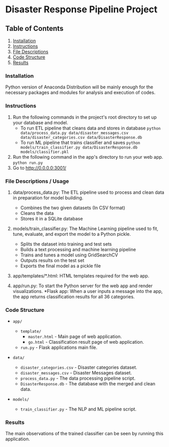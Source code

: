 # Disaster Response Pipeline Project

## Table of Contents
1. [Installation](#installation)
2. [Instructions](#instructions)
3. [File Descriptions](#files)
4. [Code Structure](#codes)
5. [Results](#results)

### Installation <a name="installation"></a>
Python version of Anaconda Distribution will be mainly enough for the necessary packages and modules for analysis and execution of codes.


### Instructions <a name="instructions"></a>
1. Run the following commands in the project's root directory to set up your database and model.
    - To run ETL pipeline that cleans data and stores in database
        `python data/process_data.py data/disaster_messages.csv data/disaster_categories.csv data/DisasterResponse.db`
    - To run ML pipeline that trains classifier and saves
        `python models/train_classifier.py data/DisasterResponse.db models/classifier.pkl`
2. Run the following command in the app's directory to run your web app.
    `python run.py`
3. Go to http://0.0.0.0:3001/


### File Descriptions / Usage <a name="files"></a>
1. data/process_data.py: The ETL pipeline used to process and clean data in preparation for model building.
	
	* Combines the two given datasets (In CSV  format)
	* Cleans the data
	* Stores it in a SQLite database
	
2. models/train_classifier.py: The Machine Learning pipeline used to fit, tune, evaluate, and export the model to a Python pickle.
	
	* Splits the dataset into training and test sets
	* Builds a text processing and machine learning pipeline
	* Trains and tunes a model using GridSearchCV
	* Outputs results on the test set
	* Exports the final model as a pickle file  
	
3. app/templates/*.html: HTML templates required for the web app.

4. app/run.py: To start the Python server for the web app and render visualizations.
	*Flask app: When a user inputs a message into the app, the app returns classification results for all 36 categories.

### Code Structure <a name="codes"></a>

- `app/`
  - `template/`
    - `master.html`  -  Main page of web application.
    - `go.html`  -  Classification result page of web application.
  - `run.py`  - Flask applications main file.

- `data/`
  - `disaster_categories.csv`  - Disaster categories dataset.
  - `disaster_messages.csv`  - Disaster Messages dataset.
  - `process_data.py` - The data processing pipeline script.
  - `DisasterResponse.db`   - The database with the merged and clean data.

- `models/`
  - `train_classifier.py` - The NLP and ML pipeline script.

### Results<a name="results"></a>
The main observations of the trained classifier can be seen by running this application.